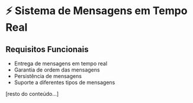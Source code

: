 # ⚡ Sistema de Mensagens em Tempo Real

## Requisitos Funcionais

- Entrega de mensagens em tempo real
- Garantia de ordem das mensagens
- Persistência de mensagens
- Suporte a diferentes tipos de mensagens

[resto do conteúdo...]